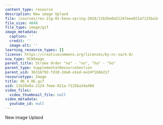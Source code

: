```yaml
---
content_type: resource
description: New image Uplaod
file: /courses/res-21g-01-kana-spring-2010/11b26e0a21247eee021a7125ba3da40d_06_4_HE.gif
file_size: 4648
file_type: image/gif
image_metadata:
  caption: ''
  credit: ''
  image-alt: ''
learning_resource_types: []
license: https://creativecommons.org/licenses/by-nc-sa/4.0/
ocw_type: OCWImage
parent_title: Stroke Order "na" - "no", "ha" - "ho"
parent_type: SupplementalResourceSection
parent_uid: 36316f92-fd10-2da0-e1ed-ee24f1b6b217
resourcetype: Image
title: 06_4_HE.gif
uid: 11b26e0a-2124-7eee-021a-7125ba3da40d
video_files:
  video_thumbnail_file: null
video_metadata:
  youtube_id: null
---
```

New image Uplaod